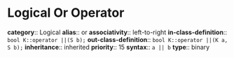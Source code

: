 # Logical Or Operator

**category**:: Logical
**alias**:: or
**associativity**:: left-to-right
**in-class-definition**:: `bool K::operator ||(S b);`
**out-class-definition**:: `bool K::operator ||(K a, S b);`
**inheritance**:: inherited
**priority**:: 15
**syntax**:: `a || b`
**type**:: binary
